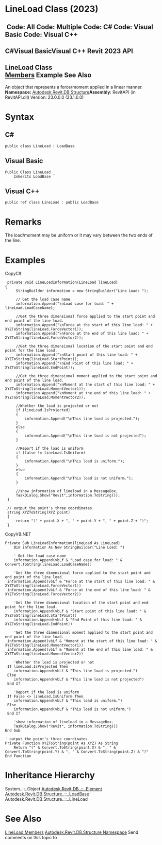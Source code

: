 # LineLoad Class (2023)

﻿
 Code: All Code: Multiple Code: C# Code: Visual Basic Code: Visual C++   
---  
C#Visual BasicVisual C++
Revit 2023 API  
---  
LineLoad Class  
[Members](2befc0dc-d2e7-7bb0-5779-2d98e0570c79.md "LineLoad Members") Example See Also  
---  
An object that represents a force/moment applied in a linear manner. 
**Namespace:** [Autodesk.Revit.DB.Structure](d586b341-f687-9d90-e96d-255806b7d4fc.md "Autodesk.Revit.DB.Structure Namespace")**Assembly:** RevitAPI (in RevitAPI.dll) Version: 23.0.0.0 (23.1.0.0)
# Syntax
C#  
---  
```text
public class LineLoad : LoadBase
```
  
Visual Basic  
---  
```text
Public Class LineLoad _
	Inherits LoadBase
```
  
Visual C++  
---  
```text
public ref class LineLoad : public LoadBase
```
  
# Remarks
The load/moment may be uniform or it may vary between the two ends of the line. 
# Examples
CopyC#
```text
 private void LineLoadInformation(LineLoad lineLoad)
{
     StringBuilder information = new StringBuilder("Line Load: ");

     // Get the load case name
     information.Append("\nLoad case for load: " + lineLoad.LoadCaseName);

     //Get the three dimensional force applied to the start point and end point of the line load.
     information.Append("\nForce at the start of this line load: " + XYZToString(lineLoad.ForceVector1));
     information.Append("\nForce at the end of this line load: " + XYZToString(lineLoad.ForceVector2));

     //Get the three dimensional location of the start point and end point for the line load.
     information.Append("\nStart point of this line load: " + XYZToString(lineLoad.StartPoint));
     information.Append("\nEnd Point of this line load: " + XYZToString(lineLoad.EndPoint));

     //Get the three dimensional moment applied to the start point and end point of the line load.
     information.Append("\nMoment at the start of this line load: " + XYZToString(lineLoad.MomentVector1));
     information.Append("\nMoment at the end of this line load: " + XYZToString(lineLoad.MomentVector2));

     //Whether the load is projected or not
     if (lineLoad.IsProjected)
     {
         information.Append("\nThis line load is projected.");
     }
     else
     {
         information.Append("\nThis line load is not projected");
     }

     //Report if the load is uniform
     if (false != lineLoad.IsUniform)
     {
         information.Append("\nThis load is uniform.");
     }
     else
     {
         information.Append("\nThis load is not uniform.");
     }

     //show information of lineload in a MessageBox.
     TaskDialog.Show("Revit",information.ToString());
 }

 // output the point's three coordinates
 string XYZToString(XYZ point)
 {
     return "(" + point.X + ", " + point.Y + ", " + point.Z + ")";
 }
```

CopyVB.NET
```text
Private Sub LineLoadInformation(lineLoad As LineLoad)
    Dim information As New StringBuilder("Line Load: ")

    ' Get the load case name
    information.Append(vbLf & "Load case for load: " & Convert.ToString(lineLoad.LoadCaseName))

    'Get the three dimensional force applied to the start point and end point of the line load.
 information.Append(vbLf & "Force at the start of this line load: " & XYZToString(lineLoad.ForceVector1))
 information.Append(vbLf & "Force at the end of this line load: " & XYZToString(lineLoad.ForceVector2))

    'Get the three dimensional location of the start point and end point for the line load.
    information.Append(vbLf & "Start point of this line load: " & XYZToString(lineLoad.StartPoint))
    information.Append(vbLf & "End Point of this line load: " & XYZToString(lineLoad.EndPoint))

    'Get the three dimensional moment applied to the start point and end point of the line load.
 information.Append(vbLf & "Moment at the start of this line load: " & XYZToString(lineLoad.MomentVector1))
 information.Append(vbLf & "Moment at the end of this line load: " & XYZToString(lineLoad.MomentVector2))

    'Whether the load is projected or not
 If lineLoad.IsProjected Then
    information.Append(vbLf & "This line load is projected.")
 Else
    information.Append(vbLf & "This line load is not projected")
 End If

    'Report if the load is uniform
 If False <> lineLoad.IsUniform Then
    information.Append(vbLf & "This load is uniform.")
 Else
    information.Append(vbLf & "This load is not uniform.")
 End If

    'show information of lineload in a MessageBox.
    TaskDialog.Show("Revit", information.ToString())
End Sub

' output the point's three coordinates
Private Function XYZToString(point As XYZ) As String
    Return "(" & Convert.ToString(point.X) & ", " & Convert.ToString(point.Y) & ", " & Convert.ToString(point.Z) & ")"
End Function
```

# Inheritance Hierarchy
System..::..Object [Autodesk.Revit.DB..::..Element](eb16114f-69ea-f4de-0d0d-f7388b105a16.md "Element Class") [Autodesk.Revit.DB.Structure..::..LoadBase](4130f6dc-1963-2105-d85b-e08a7c34af8b.md "LoadBase Class") Autodesk.Revit.DB.Structure..::..LineLoad
# See Also
[LineLoad Members](2befc0dc-d2e7-7bb0-5779-2d98e0570c79.md "LineLoad Members")
[Autodesk.Revit.DB.Structure Namespace](d586b341-f687-9d90-e96d-255806b7d4fc.md "Autodesk.Revit.DB.Structure Namespace")
Send comments on this topic to 